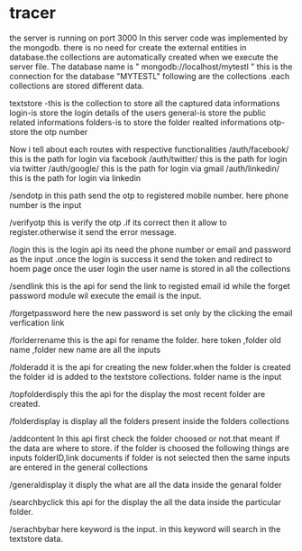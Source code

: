 # tracer
the server is running on port 3000
In this server code was implemented by the mongodb.
there is no need for create the external entities in database.the collections are automatically created when we execute the server file.
The database name is " mongodb://localhost/mytestl " this is the connection for the database "MYTESTL"
following are the collections .each collections are stored different data.


textstore -this is the collection to store all the captured data informations
login-is store the login details of the users
general-is store the public related informations
folders-is to store the folder realted informations
otp-store the otp number


Now i tell about each routes with respective functionalities
/auth/facebook/
this is the path for login via facebook
/auth/twitter/
this is the path for login via twitter
/auth/google/
this is the path for login via gmail
/auth/linkedin/
this is the path for login via linkedin


/sendotp
in this path send the otp to registered mobile number.
here phone number is the input

/verifyotp
this is verify the otp .if its correct then it allow to register.otherwise it send the error message.

/login
this is the login api its need the phone number or email and password as the input .once the login is success it send the token and redirect to hoem page
once the user login the user name is stored in all the collections


/sendlink
this is the api for send the  link to registed email id while the forget password module wil execute
the email is the input.

/forgetpassword
here the new password is set only by the clicking the email verfication link

/forlderrename
this is the api for rename the folder.
here token ,folder old name ,folder new name are all the inputs

/folderadd
it is the api for creating the new folder.when the folder is created the folder id is added to the textstore collections.
folder name is the input

/topfolderdisply
this the api for the display the most recent folder are created.

/folderdisplay
is display all the folders present inside the folders collections

/addcontent
In this api first check the folder choosed or not.that meant if the data are where to store.
if the folder is choosed the following things are inputs
folderID,link documents
if folder is not selected then the same inputs are entered in the general collections

/generaldisplay 
it disply the what are all the data inside the genaral folder 

/searchbyclick
this api for the display the all the data inside the particular folder.

/serachbybar
here keyword is the input.
in this keyword will search in the textstore data.


